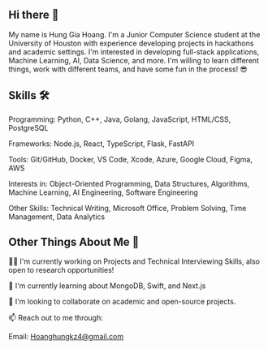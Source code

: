 ## Hi there 👋 

<!--
**HungH206/HungH206** is a ✨ _special_ ✨ repository because its `README.md` (this file) appears on your GitHub profile.
-->

My name is Hung Gia Hoang. I'm a Junior Computer Science student at the University of Houston with experience developing projects in hackathons and academic settings. I'm interested in developing full-stack applications, Machine Learning, AI, Data Science, and more. I'm willing to learn different things, work with different teams, and have some fun in the process! 😎

## Skills 🛠
Programming: Python, C++, Java, Golang, JavaScript, HTML/CSS, PostgreSQL

Frameworks: Node.js, React, TypeScript, Flask, FastAPI

Tools: Git/GitHub, Docker, VS Code, Xcode, Azure, Google Cloud, Figma, AWS

Interests in: Object-Oriented Programming, Data Structures, Algorithms, Machine Learning, AI Engineering, Software Engineering

Other Skills: Technical Writing, Microsoft Office, Problem Solving, Time Management, Data Analytics


## Other Things About Me 🚀 
🧑‍💻 I'm currently working on Projects and Technical Interviewing Skills, also open to research opportunities!

🧠 I'm currently learning about MongoDB, Swift, and Next.js

🤝 I'm looking to collaborate on academic and open-source projects.

📫 Reach out to me through:

Email: Hoanghungkz4@gmail.com 
